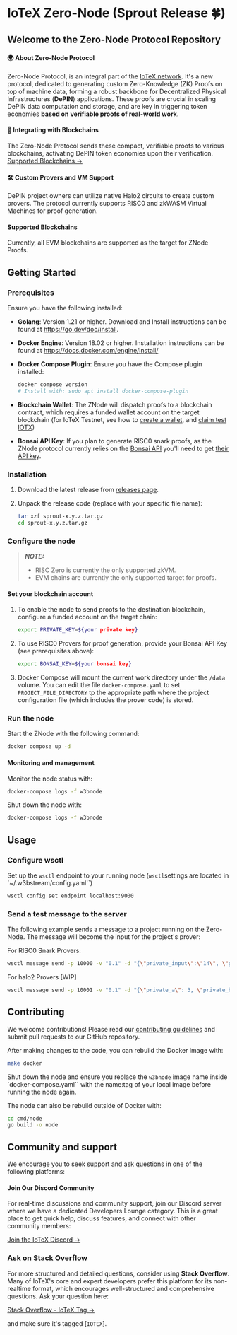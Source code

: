 # IoTeX Zero-Node (Sprout Release 🍀)

## Welcome to the Zero-Node Protocol Repository

#### 🌍 About Zero-Node Protocol

Zero-Node Protocol, is an integral part of the [IoTeX network](https://iotex.io). It's a new protocol, dedicated to generating custom Zero-Knowledge (ZK) Proofs on top of machine data, forming a robust backbone for Decentralized Physical Infrastructures (**DePIN**) applications. These proofs are crucial in scaling DePIN data computation and storage, and are key in triggering token economies **based on verifiable proofs of real-world work**.

#### 🔗 Integrating with Blockchains

The Zero-Node Protocol sends these compact, verifiable proofs to various blockchains, activating DePIN token economies upon their verification. [Supported Blockchains →](#supported_blockchains) 

#### 🛠 Custom Provers and VM Support

DePIN project owners can utilize native Halo2 circuits to create custom provers. The protocol currently supports RISC0 and zkWASM Virtual Machines for proof generation.

#### Supported Blockchains

Currently, all EVM blockchains are supported as the target for ZNode Proofs.

## Getting Started

### Prerequisites

Ensure you have the following installed:

- **Golang**: Version 1.21 or higher. Download and Install instructions can be found at https://go.dev/doc/install.

- **Docker Engine**: Version 18.02 or higher. Installation instructions can be found at https://docs.docker.com/engine/install/

- **Docker Compose Plugin**: Ensure you have the Compose plugin installed:

  ```bash
  docker compose version
  # Install with: sudo apt install docker-compose-plugin
  ```

- **Blockchain Wallet**: The ZNode will dispatch proofs to a blockchain contract, which requires a funded wallet account on the target blockchain (for IoTeX Testnet, see how to [create a wallet](https://docs.iotex.io/the-iotex-stack/wallets/metamask), and [claim test IOTX](https://docs.iotex.io/the-iotex-stack/iotx-faucets/testnet-tokens#the-iotex-developer-portal))

- **Bonsai API Key**: If you plan to generate RISC0 snark proofs, as the ZNode protocol currently relies on the [Bonsai API](https://dev.risczero.com/api/bonsai/) you'll need to get [their API key](https://docs.google.com/forms/d/e/1FAIpQLSf9mu18V65862GS4PLYd7tFTEKrl90J5GTyzw_d14ASxrruFQ/viewform).

### Installation

1. Download the latest release from [releases page](https://github.com/machinefi/sprout/releases).

2. Unpack the release code (replace with your specific file name):

    ```bash
    tar xzf sprout-x.y.z.tar.gz
    cd sprout-x.y.z.tar.gz
    ```

### Configure the node

> **_NOTE:_**
>
> - RISC Zero is currently the only supported zkVM.
> - EVM chains are currently the only supported target for proofs.

#### Set your blockchain account

1. To enable the node to send proofs to the destination blockchain, configure a funded account on the target chain:

    ```bash
    export PRIVATE_KEY=${your private key}
    ```

2. To use RISC0 Provers for proof generation, provide your Bonsai API Key (see prerequisites above):

    ```bash
    export BONSAI_KEY=${your bonsai key}
    ```

3. Docker Compose will mount the current work directory under the `/data` volume. You can edit the file `docker-compose.yaml` to set `PROJECT_FILE_DIRECTORY` tp the appropriate path where the project configuration file (which includes the prover code) is stored.

### Run the node

Start the ZNode with the following command:

```bash
docker compose up -d
```

#### Monitoring and management

Monitor the node status with:

```bash
docker-compose logs -f w3bnode
```

Shut down the node with:

```bash
docker-compose logs -f w3bnode
```

## Usage

### Configure wsctl

Set up the `wsctl` endpoint to your running node (`wsctl`settings are located in `~/.w3bstream/config.yaml``)

```bash
wsctl config set endpoint localhost:9000
```

### Send a test message to the server

The following example sends a message to a project running on the Zero-Node. The message will become the input for the project's prover:

For RISC0 Snark Provers:

```bash
wsctl message send -p 10000 -v "0.1" -d "{\"private_input\":\"14\", \"public_input\":\"3,34\", \"receipt_type\":\"Snark\"}"
```

For halo2 Provers [WIP]

```bash
wsctl message send -p 10001 -v "0.1" -d "{\"private_a\": 3, \"private_b\": 4}"
```

## Contributing

We welcome contributions! Please read our [contributing guidelines](CONTRIBUTING.md) and submit pull requests to our GitHub repository.

After making changes to the code, you can rebuild the Docker image with:

```bash
make docker
```

Shut down the node and ensure you replace the `w3bnode` image name inside `docker-compose.yaml`` with the name:tag of your local image before running the node again.

The node can also be rebuild outside of Docker with:

```bash
cd cmd/node
go build -o node 
```

## Community and support

We encourage you to seek support and ask questions in one of the following platforms:

#### Join Our Discord Community

For real-time discussions and community support, join our Discord server where we have a dedicated
Developers Lounge category. This is a great place to get quick help, discuss features, and connect with other community members:

[Join the IoTeX Discord →](https://iotex.io/devdiscord)

### Ask on Stack Overflow

For more structured and detailed questions, consider using **Stack Overflow**. Many of IoTeX's core and expert developers prefer this platform for its non-realtime format, which encourages well-structured and comprehensive questions. Ask your question here: 

[Stack Overflow - IoTeX Tag →](https://stackoverflow.com/questions/tagged/iotex) 

and make sure it's tagged [`IOTEX`].
